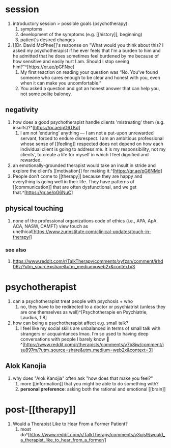 # session
1. introductory session > possible goals (psychotherapy):
	1. symptoms
	2. development of the symptoms (e.g. [[history]], beginning)
	3. patient's desired changes
2. [[Dr. David McPhee]]'s response on "What would you think about this? I asked my psychotherapist if he ever feels that I'm a burden to him and he admitted that he does sometimes feel burdened by me because of how sensitive and easily hurt I am. Should I stop seeing him?"^[https://qr.ae/pGFNxc]
	1. My first reaction on reading your question was “No. You’ve found someone who cares enough to be clear and honest with you, even when it can make you uncomfortable.”
	2. You asked a question and got an honest answer that can help you, not some polite baloney.

## negativity
1. how does a good psychotherapist handle clients 'mistreating' them (e.g. insults)?^[https://qr.ae/pG6TKd]
	1. I am not ‘enduring’ anything — I am not a put-upon unrewarded servant, forced to endure disrespect. I am an ambitious professional whose sense of [[feeling]] respected does not depend on how each individual client is going to address me. It is my responsibility, not my clients’, to create a life for myself in which I feel dignified and rewarded.
2. an emotionally-grounded therapist would take an insult in stride and explore the client’s [[motivation]] for making it.^[https://qr.ae/pG6NMq]
3. People don’t come to [[therapy]] because they are happy and everything is going well in their life. They have patterns of [[communication]] that are often dysfunctional, and we get that.^[https://qr.ae/pG6NuC]

## physical touching
1. none of the professional organizations code of ethics (i.e., APA, ApA, ACA, NASW, CAMFT) view touch as unethical[https://www.zurinstitute.com/clinical-updates/touch-in-therapy/]

### see also
1. https://www.reddit.com/r/TalkTherapy/comments/xyfzsn/comment/irhd06z/?utm_source=share&utm_medium=web2x&context=3

# psychotherapist
1. can a psychotherapist treat people with psychosis + who
	1. no, they have to be redirected to a doctor or psychiatrist (unless they are one themselves as well)^[Psychotherapie en Psychiatrie, Laudius, 1.8]
2. how can being a psychotherapist affect e.g. small talk?
	1. I feel like my social skills are unbalanced in terms of small talk with strangers or acquaintances lmao. I’m so used to having deep conversations with people I barely know 😬^[https://www.reddit.com/r/therapists/comments/y7b8iw/comment/isu897m/?utm_source=share&utm_medium=web2x&context=3]

## Alok Kanojia
1. why does "Alok Kanojia" often ask "how does that make you feel?"
	1. more [[information]] that you might be able to do something with?
	2. **personal preference**: asking both the rational and emotional [[brain]]

# post-[[therapy]]
1. Would a Therapist Like to Hear From a Former Patient?
	1. most do^[https://www.reddit.com/r/TalkTherapy/comments/y3ujs9/would_a_therapist_like_to_hear_from_a_former/]